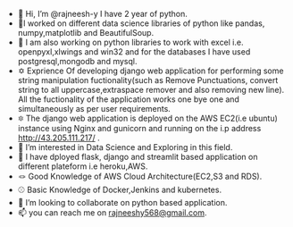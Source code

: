 - 👋 Hi, I’m @rajneesh-y I have 2 year of python. 
- 🌟I worked on different data science libraries of python like pandas, numpy,matplotlib and BeautifulSoup.
- 👋 I am also working on python libraries to work with excel i.e. openpyxl,xlwings and win32 and for the databases I have used postgresql,mongodb and mysql.
- ✡️ Exprience Of developing django web application for performing some string manipulation fuctionality(such as Remove Punctuations, convert string to all uppercase,extraspace remover and also  removing new line). All the fuctionality of the application works one bye one and simultaneously as per user requirements.
- 🔯 The django web application is deployed on the AWS EC2(i.e ubuntu) instance using Nginx and gunicorn and running on the i.p address http://43.205.111.217/ .
- 👀 I’m interested in Data Science and Exploring in this field.
- 🌱 I have dployed flask, django and streamlit  based application on different plateform i.e heroku,AWS.
- 🪢 Good Knowledge of AWS Cloud Architecture(EC2,S3 and RDS).
- ⚾ Basic Knowledge of Docker,Jenkins and kubernetes.
- 💞️ I’m looking to collaborate on python based application.
- 📫 you can reach me on rajneeshy568@gmail.com.

<!---
rajneesh-y/rajneesh-y is a ✨ special ✨ repository because its `README.md` (this file) appears on your GitHub profile.
You can click the Preview link to take a look at your changes.
--->
